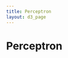 ```yaml
---
title: Perceptron
layout: d3_page
---
```


<script src="https://cdnjs.cloudflare.com/ajax/libs/numeric/1.2.6/numeric.min.js"></script>
<script src="https://cdnjs.cloudflare.com/ajax/libs/lodash.js/4.17.4/lodash.min.js"></script>

# Perceptron

<div id="div-perceptron"></div>

<div><span id="button-step" style="margin-top:1em"></span> <span id="button-reset" style="margin-top:1em"></span></div>

